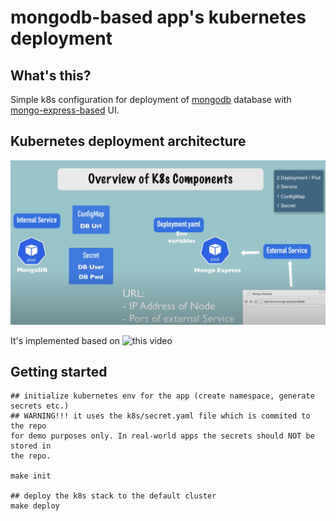 mongodb-based app's kubernetes deployment
================

What's this?
------

Simple k8s configuration for deployment of [mongodb](https://hub.docker.com/_/mongo) database 
with [mongo-express-based](https://hub.docker.com/_/mongo-express) UI.

Kubernetes deployment architecture
------

![Kubernetes deployment architecture](pics/k8s_deployment_arch.png)

It's implemented based on ![this video](https://www.youtube.com/watch?v=EQNO_kM96Mo)

Getting started
------

```
## initialize kubernetes env for the app (create namespace, generate secrets etc.)
## WARNING!!! it uses the k8s/secret.yaml file which is commited to the repo
for demo purposes only. In real-world apps the secrets should NOT be stored in
the repo.

make init

## deploy the k8s stack to the default cluster
make deploy

```
